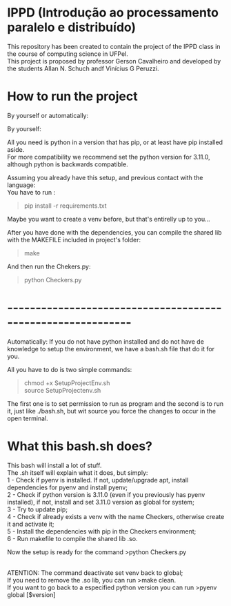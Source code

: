 # IPPD (Introdução ao processamento paralelo e distribuído)

This repository has been created to contain the project of the IPPD class in the course of computing science in UFPel. <br>
This project is proposed by professor Gerson Cavalheiro and developed by the students Allan N. Schuch andf Vinícius G Peruzzi.

# How to run the project

By yourself or automatically:

By yourself:

All you need is python in a version that has pip, or at least have pip installed aside.<br>
For more compatibility we recommend set the python version for 3.11.0, although python is backwards compatible.

Assuming you already have this setup, and previous contact with the language:<br>
You have to run :
>pip install -r requirements.txt

Maybe you want to create a venv before, but that's entirelly up to you...<br>

After you have done with the dependencies, you can compile the shared lib with the MAKEFILE included in project's folder:
>make

And then run the Chekers.py:
>python Checkers.py

# ------------------------------------------------------------

Automatically:
If you do not have python installed and do not have de knowledge to setup the environment, we have a bash.sh file that do it for you. <br>

All you have to do is two simple commands:

>chmod +x SetupProjectEnv.sh<br>
>source SetupProjectenv.sh

The first one is to set permission to run as program and the second is to run it, just like ./bash.sh, but wit source you force the changes to occur in the open terminal.<br>

# What this bash.sh does?
This bash will install a lot of stuff.<br>
The .sh itself will explain what it does, but simply:<br>
1 - Check if pyenv is installed. If not, update/upgrade apt, install dependencies for pyenv and install pyenv;<br>
2 - Check if python version is 3.11.0 (even if you previously has pyenv installed), if not, install and set 3.11.0 version as global for system;<br>
3 - Try to update pip;<br>
4 - Check if already exists a venv with the name Checkers, otherwise create it and activate it;<br>
5 - Install the dependencies with pip in the Checkers environment;<br>
6 - Run makefile to compile the shared lib .so.<br>

Now the setup is ready for the command >python Checkers.py<br><br>

ATENTION: The command deactivate set venv back to global;<br>
    If you need to remove the .so lib, you can run >make clean.<br>
    If you want to go back to a especified python version you can run >pyenv global [$version]